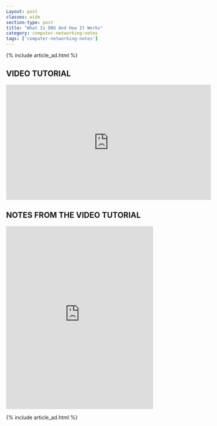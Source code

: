 ```yaml
---
Layout: post
classes: wide
section-type: post
title: "What Is DNS And How It Works"
category: computer-networking-notes
tags: ['computer-networking-notes']
---
```

{% include article_ad.html %}

## VIDEO TUTORIAL

<iframe width="560" height="315" src="https://www.youtube.com/embed/CFNxxifCdmo" frameborder="0" allow="accelerometer; autoplay; clipboard-write; encrypted-media; gyroscope; picture-in-picture" allowfullscreen></iframe>

## NOTES FROM THE VIDEO TUTORIAL

<iframe src="https://onedrive.live.com/embed?cid=518082577767DAE9&resid=518082577767DAE9%211117&authkey=ACrsP1pp7-AHWaI&em=2" width="402" height="500" frameborder="0" scrolling="no"></iframe>

{% include article_ad.html %}
